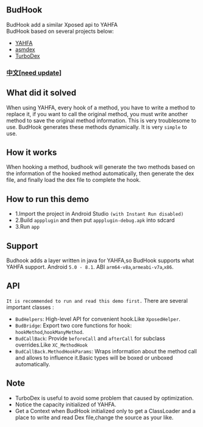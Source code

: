 ## BudHook
BudHook add a similar Xposed api to YAHFA<br>
BudHook based on several projects below:
* [YAHFA](https://github.com/rk700/YAHFA)
* [asmdex](http://asm.ow2.org/doc/tutorial-asmdex.html)
* [TurboDex](https://github.com/asLody/TurboDex)

### [中文[need update]](https://github.com/bmax121/BudHook/blob/master/Readme_CN.md)

## What did it solved
When using YAHFA, every hook of a method, you have to write a method to replace it, if you want to call the original method, you must write another method to save the original method information. This is very troublesome to use.
BudHook generates these methods dynamically. It is very `simple` to use.
## How it works
When hooking a method, budhook will generate the two methods based on the information of the hooked method automatically, then generate the dex file, and finally load the dex file to complete the hook.
## How to run this demo
* 1.Import the project in Android Studio `(with Instant Run disabled)`
* 2.Build `appplugin` and then put `appplugin-debug.apk` into sdcard
* 3.Run `app`
## Support
Budhook adds a layer written in java for YAHFA,so BudHook supports what YAHFA support.
Android `5.0 - 8.1`. 
ABI `arm64-v8a`,`armeabi-v7a`,`x86`.
## API
`It is recommended to run and read this demo first.`
There are several important classes : 
* `BudHelpers`: High-level API for convenient hook.Like `XposedHelper`.
* `BudBridge`: Export two core functions for hook: `hookMethod`,`hookManyMethod`.
* `BudCallBack`: Provide `beforeCall` and `afterCall` for subclass overrides.Like `XC_MethodHook`
* `BudCallBack.MethodHookParams`: Wraps information about the method call and allows to influence it.Basic types will be boxed or unboxed automatically.
## Note
* TurboDex is useful to avoid some problem that caused by optimization.
* Notice the capacity initialized of YAHFA.
* Get a Context when BudHook initialized only to get a ClassLoader and a place to write and read Dex file,change the source as your like.
